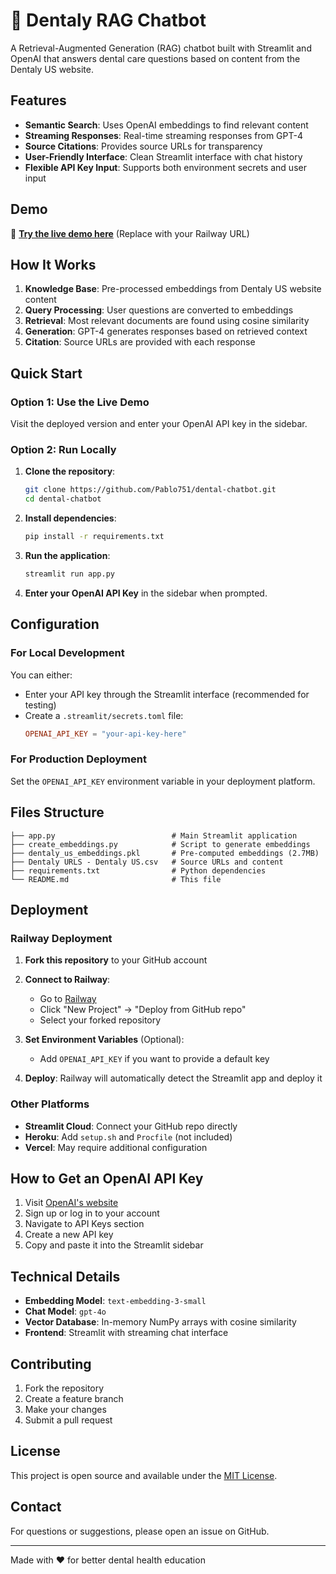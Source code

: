 # 🦷 Dentaly RAG Chatbot

A Retrieval-Augmented Generation (RAG) chatbot built with Streamlit and OpenAI that answers dental care questions based on content from the Dentaly US website.

## Features

- **Semantic Search**: Uses OpenAI embeddings to find relevant content
- **Streaming Responses**: Real-time streaming responses from GPT-4
- **Source Citations**: Provides source URLs for transparency
- **User-Friendly Interface**: Clean Streamlit interface with chat history
- **Flexible API Key Input**: Supports both environment secrets and user input

## Demo

🚀 **[Try the live demo here](https://your-app-name.railway.app)** (Replace with your Railway URL)

## How It Works

1. **Knowledge Base**: Pre-processed embeddings from Dentaly US website content
2. **Query Processing**: User questions are converted to embeddings
3. **Retrieval**: Most relevant documents are found using cosine similarity
4. **Generation**: GPT-4 generates responses based on retrieved context
5. **Citation**: Source URLs are provided with each response

## Quick Start

### Option 1: Use the Live Demo
Visit the deployed version and enter your OpenAI API key in the sidebar.

### Option 2: Run Locally

1. **Clone the repository**:
   ```bash
   git clone https://github.com/Pablo751/dental-chatbot.git
   cd dental-chatbot
   ```

2. **Install dependencies**:
   ```bash
   pip install -r requirements.txt
   ```

3. **Run the application**:
   ```bash
   streamlit run app.py
   ```

4. **Enter your OpenAI API Key** in the sidebar when prompted.

## Configuration

### For Local Development
You can either:
- Enter your API key through the Streamlit interface (recommended for testing)
- Create a `.streamlit/secrets.toml` file:
  ```toml
  OPENAI_API_KEY = "your-api-key-here"
  ```

### For Production Deployment
Set the `OPENAI_API_KEY` environment variable in your deployment platform.

## Files Structure

```
├── app.py                          # Main Streamlit application
├── create_embeddings.py            # Script to generate embeddings
├── dentaly_us_embeddings.pkl       # Pre-computed embeddings (2.7MB)
├── Dentaly URLS - Dentaly US.csv   # Source URLs and content
├── requirements.txt                # Python dependencies
└── README.md                       # This file
```

## Deployment

### Railway Deployment

1. **Fork this repository** to your GitHub account

2. **Connect to Railway**:
   - Go to [Railway](https://railway.app)
   - Click "New Project" → "Deploy from GitHub repo"
   - Select your forked repository

3. **Set Environment Variables** (Optional):
   - Add `OPENAI_API_KEY` if you want to provide a default key
   
4. **Deploy**: Railway will automatically detect the Streamlit app and deploy it

### Other Platforms
- **Streamlit Cloud**: Connect your GitHub repo directly
- **Heroku**: Add `setup.sh` and `Procfile` (not included)
- **Vercel**: May require additional configuration

## How to Get an OpenAI API Key

1. Visit [OpenAI's website](https://platform.openai.com/api-keys)
2. Sign up or log in to your account
3. Navigate to API Keys section
4. Create a new API key
5. Copy and paste it into the Streamlit sidebar

## Technical Details

- **Embedding Model**: `text-embedding-3-small`
- **Chat Model**: `gpt-4o`
- **Vector Database**: In-memory NumPy arrays with cosine similarity
- **Frontend**: Streamlit with streaming chat interface

## Contributing

1. Fork the repository
2. Create a feature branch
3. Make your changes
4. Submit a pull request

## License

This project is open source and available under the [MIT License](LICENSE).

## Contact

For questions or suggestions, please open an issue on GitHub.

---

Made with ❤️ for better dental health education 